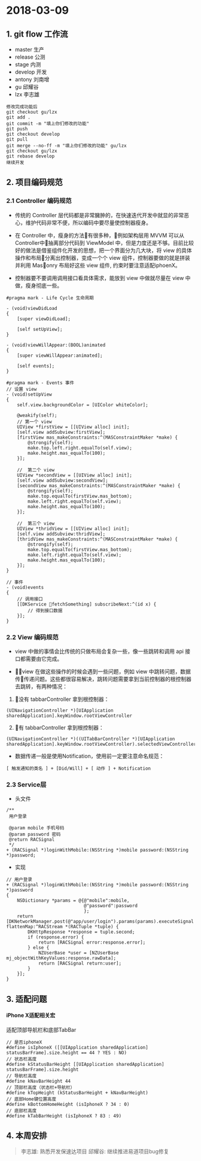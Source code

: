 # 2018-03-09

## 1. git flow 工作流

* master 生产
* release 公测
* stage 内测
* develop 开发
* antony 刘南增
* gu 邱耀谷
* lzx 李志雄

```
修改完成功能后
git checkout gu/lzx
git add .
git commit -m "填上你们修改的功能"
git push
git checkout develop
git pull
git merge --no-ff -m "填上你们修改的功能" gu/lzx
git checkout gu/lzx
git rebase develop
继续开发
```

## 2. 项目编码规范

### 2.1 Controller 编码规范

- 传统的 Controller 层代码都是非常臃肿的，在快速迭代开发中就显的非常恶心，维护代码非常不便，所以编码中要尽量使控制器瘦身。

- 在 Controller 中，瘦身的方法有很多种，例如架构层用 MVVM 可以从Controller中抽离部分代码到 ViewModel 中，但是力度还是不够。目前比较好的做法是借鉴组件化开发的思想，把一个界面分为几大块，将 view 的具体操作和布局分离出控制器，变成一个个 view 组件，控制器要做的就是拼装并利用 Masonry 布局好这些 view 组件, 约束时要注意适配iphoenX。

- 控制器要不要调用调用接口看具体需求，能放到 view 中做就尽量在 view 中做，瘦身彻底一些。

```objc
#pragma mark - Life Cycle 生命周期

- (void)viewDidLoad 
{
    [super viewDidLoad];
    
    [self setUpView];
}

- (void)viewWillAppear:(BOOL)animated
{
    [super viewWillAppear:animated];

    [self events];
}

#pragma mark - Events 事件
// 设置 view
- (void)setUpView
{
    self.view.backgroundColor = [UIColor whiteColor];
    
    @weakify(self);
    // 第一个 view
    UIView *firstView = [[UIView alloc] init];
    [self.view addSubview:firstView];
    [firstView mas_makeConstraints:^(MASConstraintMaker *make) {
        @strongify(self);
        make.top.left.right.equalTo(self.view);
        make.height.mas_equalTo(100);
    }];

    //  第二个 view
    UIView *secondView = [[UIView alloc] init];
    [self.view addSubview:secondView];
    [secondView mas_makeConstraints:^(MASConstraintMaker *make) {
        @strongify(self);
        make.top.equalTo(firstView.mas_bottom);
        make.left.right.equalTo(self.view);
        make.height.mas_equalTo(100);
    }];

    //  第三个 view
    UIView *thridView = [[UIView alloc] init];
    [self.view addSubview:thridView];
    [thridView mas_makeConstraints:^(MASConstraintMaker *make) {
        @strongify(self);
        make.top.equalTo(firstView.mas_bottom);
        make.left.right.equalTo(self.view);
        make.height.mas_equalTo(100);
    }];
}

// 事件
- (void)events
{
    // 调用接口
    [[DKService fetchSomething] subscribeNext:^(id x) {
        // 得到接口数据
    }];
}
```

### 2.2 View 编码规范

- view 中做的事情会比传统的只做布局会复杂一些，像一些跳转和调用 api 接口都需要由它完成。

- view 在做这些操作的时候会遇到一些问题，例如 view 中跳转问题，数据传传递问题。这些都很容易解决，跳转问题需要拿到当前控制器的根控制器去跳转，有两种情况：

1. 没有 tabbarController 拿到根控制器：

```objc
(UINavigationController *)[UIApplication sharedApplication].keyWindow.rootViewController
```

2. 有 tabbarController 拿到根控制器：

```objc
(UINavigationController *)((UITabBarController *)[UIApplication sharedApplication].keyWindow.rootViewController).selectedViewController
```

- 数据传递一般是使用Notification，使用前一定要注意命名规范： 

`[ 触发通知的类名 ] + [Did/Will] + [ 动作 ] + Notification`


### 2.3 Service层

* 头文件

```objc
/**
 用户登录

 @param mobile 手机号码
 @param password 密码
 @return RACSignal
 */
+ (RACSignal *)loginWithMobile:(NSString *)mobile password:(NSString *)password;
```

* 实现

```objc
// 用户登录
+ (RACSignal *)loginWithMobile:(NSString *)mobile password:(NSString *)password
{
    NSDictionary *params = @{@"mobile":mobile,
                             @"password":password
                             };
    return [DKNetworkManager.post(@"app/user/login").params(params).executeSignal flattenMap:^RACStream *(RACTuple *tuple) {
        DKHttpResponse *response = tuple.second;
        if (response.error) {
            return [RACSignal error:response.error];
        } else {
            NZUserBase *user = [NZUserBase mj_objectWithKeyValues:response.rawData];
            return [RACSignal return:user];
        }
    }];
}
```

## 3. 适配问题

#### iPhone X适配相关宏

适配顶部导航栏和底部TabBar

```objc
// 是否iphoneX
#define isIphoneX ([[UIApplication sharedApplication] statusBarFrame].size.height == 44 ? YES : NO)
// 状态栏高度
#define kStatusBarHeight [[UIApplication sharedApplication] statusBarFrame].size.height
// 导航栏高度
#define kNavBarHeight 44
// 顶部栏高度（状态栏+导航栏）
#define kTopHeight (kStatusBarHeight + kNavBarHeight)
// 底部Home键位置高度
#define kBottomHomeHeight (isIphoneX ? 34 : 0)
// 底部栏高度
#define kTabBarHeight (isIphoneX ? 83 : 49)
```

## 4. 本周安排

> 李志雄: 熟悉开发保速达项目
> 邱耀谷: 继续推进易道项目bug修复





